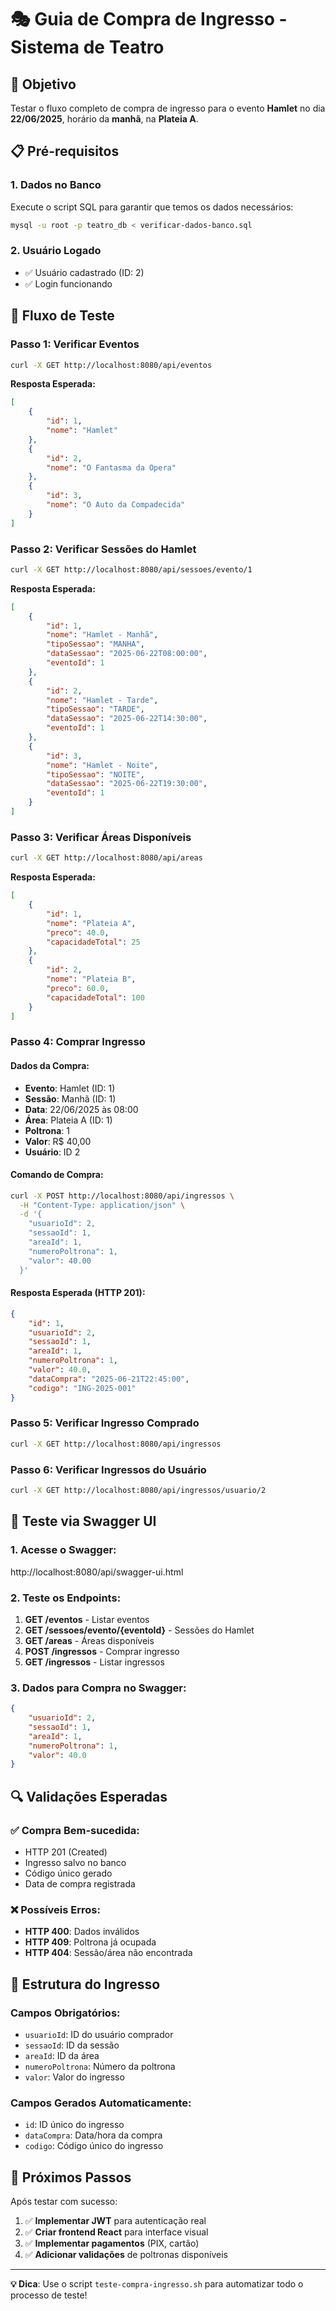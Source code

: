 # 🎭 Guia de Compra de Ingresso - Sistema de Teatro

## 🎯 Objetivo

Testar o fluxo completo de compra de ingresso para o evento **Hamlet** no dia **22/06/2025**, horário da **manhã**, na **Plateia A**.

## 📋 Pré-requisitos

### 1. **Dados no Banco**

Execute o script SQL para garantir que temos os dados necessários:

```bash
mysql -u root -p teatro_db < verificar-dados-banco.sql
```

### 2. **Usuário Logado**

-   ✅ Usuário cadastrado (ID: 2)
-   ✅ Login funcionando

## 🧪 Fluxo de Teste

### **Passo 1: Verificar Eventos**

```bash
curl -X GET http://localhost:8080/api/eventos
```

**Resposta Esperada:**

```json
[
    {
        "id": 1,
        "nome": "Hamlet"
    },
    {
        "id": 2,
        "nome": "O Fantasma da Opera"
    },
    {
        "id": 3,
        "nome": "O Auto da Compadecida"
    }
]
```

### **Passo 2: Verificar Sessões do Hamlet**

```bash
curl -X GET http://localhost:8080/api/sessoes/evento/1
```

**Resposta Esperada:**

```json
[
    {
        "id": 1,
        "nome": "Hamlet - Manhã",
        "tipoSessao": "MANHA",
        "dataSessao": "2025-06-22T08:00:00",
        "eventoId": 1
    },
    {
        "id": 2,
        "nome": "Hamlet - Tarde",
        "tipoSessao": "TARDE",
        "dataSessao": "2025-06-22T14:30:00",
        "eventoId": 1
    },
    {
        "id": 3,
        "nome": "Hamlet - Noite",
        "tipoSessao": "NOITE",
        "dataSessao": "2025-06-22T19:30:00",
        "eventoId": 1
    }
]
```

### **Passo 3: Verificar Áreas Disponíveis**

```bash
curl -X GET http://localhost:8080/api/areas
```

**Resposta Esperada:**

```json
[
    {
        "id": 1,
        "nome": "Plateia A",
        "preco": 40.0,
        "capacidadeTotal": 25
    },
    {
        "id": 2,
        "nome": "Plateia B",
        "preco": 60.0,
        "capacidadeTotal": 100
    }
]
```

### **Passo 4: Comprar Ingresso**

#### **Dados da Compra:**

-   **Evento**: Hamlet (ID: 1)
-   **Sessão**: Manhã (ID: 1)
-   **Data**: 22/06/2025 às 08:00
-   **Área**: Plateia A (ID: 1)
-   **Poltrona**: 1
-   **Valor**: R$ 40,00
-   **Usuário**: ID 2

#### **Comando de Compra:**

```bash
curl -X POST http://localhost:8080/api/ingressos \
  -H "Content-Type: application/json" \
  -d '{
    "usuarioId": 2,
    "sessaoId": 1,
    "areaId": 1,
    "numeroPoltrona": 1,
    "valor": 40.00
  }'
```

#### **Resposta Esperada (HTTP 201):**

```json
{
    "id": 1,
    "usuarioId": 2,
    "sessaoId": 1,
    "areaId": 1,
    "numeroPoltrona": 1,
    "valor": 40.0,
    "dataCompra": "2025-06-21T22:45:00",
    "codigo": "ING-2025-001"
}
```

### **Passo 5: Verificar Ingresso Comprado**

```bash
curl -X GET http://localhost:8080/api/ingressos
```

### **Passo 6: Verificar Ingressos do Usuário**

```bash
curl -X GET http://localhost:8080/api/ingressos/usuario/2
```

## 🎯 Teste via Swagger UI

### **1. Acesse o Swagger:**

http://localhost:8080/api/swagger-ui.html

### **2. Teste os Endpoints:**

1. **GET /eventos** - Listar eventos
2. **GET /sessoes/evento/{eventoId}** - Sessões do Hamlet
3. **GET /areas** - Áreas disponíveis
4. **POST /ingressos** - Comprar ingresso
5. **GET /ingressos** - Listar ingressos

### **3. Dados para Compra no Swagger:**

```json
{
    "usuarioId": 2,
    "sessaoId": 1,
    "areaId": 1,
    "numeroPoltrona": 1,
    "valor": 40.0
}
```

## 🔍 Validações Esperadas

### **✅ Compra Bem-sucedida:**

-   HTTP 201 (Created)
-   Ingresso salvo no banco
-   Código único gerado
-   Data de compra registrada

### **❌ Possíveis Erros:**

-   **HTTP 400**: Dados inválidos
-   **HTTP 409**: Poltrona já ocupada
-   **HTTP 404**: Sessão/área não encontrada

## 🎫 Estrutura do Ingresso

### **Campos Obrigatórios:**

-   `usuarioId`: ID do usuário comprador
-   `sessaoId`: ID da sessão
-   `areaId`: ID da área
-   `numeroPoltrona`: Número da poltrona
-   `valor`: Valor do ingresso

### **Campos Gerados Automaticamente:**

-   `id`: ID único do ingresso
-   `dataCompra`: Data/hora da compra
-   `codigo`: Código único do ingresso

## 🚀 Próximos Passos

Após testar com sucesso:

1. ✅ **Implementar JWT** para autenticação real
2. ✅ **Criar frontend React** para interface visual
3. ✅ **Implementar pagamentos** (PIX, cartão)
4. ✅ **Adicionar validações** de poltronas disponíveis

---

**💡 Dica**: Use o script `teste-compra-ingresso.sh` para automatizar todo o processo de teste!
